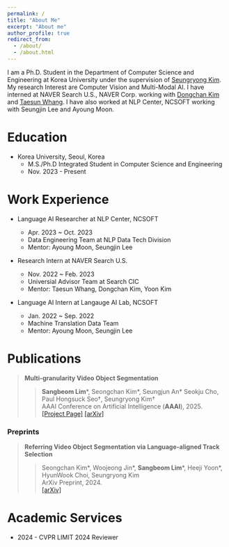 ```yaml
---
permalink: /
title: "About Me"
excerpt: "About me"
author_profile: true
redirect_from: 
  - /about/
  - /about.html
---
```


I am a Ph.D. Student in the Department of Computer Science and Engineering at Korea University under the supervision of [Seungryong Kim](https://cvlab.kaist.ac.kr/members/faculty). My research Interest are Computer Vision and Multi-Modal AI. I
have interned at NAVER Search U.S., NAVER Corp. working with [Dongchan Kim](https://dongchankim.io/) and [Taesun Whang](https://taesunwhang.github.io/).  I have also worked at NLP Center, NCSOFT working with Seungjin Lee and Ayoung Moon.

Education
======
* Korea University, Seoul, Korea
  * M.S./Ph.D Integrated Student in Computer Science and Engineering
  * Nov. 2023 - Present
<!-- * B.S in Deparment of Sotware Application, Kangnam University, 2023 -->
<!-- * B.S. in GitHub, GitHub University, 2012 --> 

Work Experience
======
* Language AI Researcher at NLP Center, NCSOFT
  * Apr. 2023 ~ Oct. 2023
  * Data Engineering Team at NLP Data Tech Division
  * Mentor: Ayoung Moon, Seungjin Lee

* Research Intern at NAVER Search U.S.
  * Nov. 2022 ~ Feb. 2023
  * Universial Advisor Team at Search CIC
  * Mentor: Taesun Whang, Dongchan Kim, Yoon Kim
 
* Language AI Intern at Langauge AI Lab, NCSOFT
  * Jan. 2022 ~ Sep. 2022
  * Machine Translation Data Team
  * Mentor: Ayoung Moon, Seungjin Lee
 
Publications
=====
> <i style='font-style: normal;'>**Multi-granularity Video Object Segmentation**<br></i>
>> <i style='font-style: normal;'>**Sangbeom Lim**\*, Seongchan Kim*, Seungjun An*  Seokju Cho, Paul Hongsuck Seo†, Seungryong Kim†<br></i>
>> <i style='font-style: normal;'>AAAI Conference on Artificial Intelligence (**AAAI**), 2025.<br></i>
>> <i style='font-style: normal;'><a href="https://cvlab-kaist.github.io/MUG-VOS/">[Project Page]</a> <a href="https://arxiv.org/abs/2412.01471">[arXiv]</a> 

### Preprints

> <i style='font-style: normal;'>**Referring Video Object Segmentation via Language-aligned Track Selection**<br></i>
>> <i style='font-style: normal;'>Seongchan Kim*, Woojeong Jin*, **Sangbeom Lim**\*, Heeji Yoon*, HyunWook Choi, Seungryong Kim<br></i>
>> <i style='font-style: normal;'>ArXiv Preprint, 2024.<br></i>
>> <i style='font-style: normal;'><a href="https://arxiv.org/pdf/2412.01136">[arXiv]</a> 

Academic Services
======
* 2024 - CVPR LIMIT 2024 Reviewer

<!--
For more info
------
More info about ME can be found in my [Full CV](https://sangbeomlim.github.io/cv)
-->
